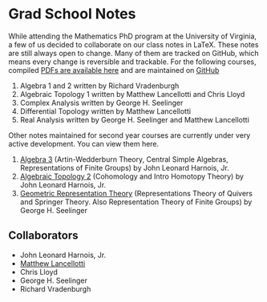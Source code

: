 # Grad School Notes

While attending the Mathematics PhD program at the University of Virginia, a few of us decided to collaborate on our class notes in LaTeX. These notes are still always open to change. Many of them are tracked on GitHub, which means every change is reversible and trackable. For the following courses, compiled [PDFs are available here](https://github.com/ghseeli/grad-school-notes/releases/latest) and are maintained on [GitHub](https://github.com/ghseeli/grad-school-notes)

1. Algebra 1 and 2 written by Richard Vradenburgh
1. Algebraic Topology 1 written by Matthew Lancellotti and Chris Lloyd
1. Complex Analysis written by George H. Seelinger
1. Differential Topology written by Matthew Lancellotti
1. Real Analysis written by George H. Seelinger and Matthew Lancellotti

Other notes maintained for second year courses are currently under very active development. You can view them here.

1. [Algebra 3](https://www.overleaf.com/read/qnjgrnfrzpsg) (Artin-Wedderburn Theory, Central Simple Algebras, Representations of Finite Groups) by John Leonard Harnois, Jr.
1. [Algebraic Topology 2](https://www.overleaf.com/read/ndxspztkpjhb) (Cohomology and Intro Homotopy Theory) by John Leonard Harnois, Jr.
1. [Geometric Representation Theory](https://github.com/ghseeli/grad-school-writings/releases/latest) (Representations Theory of Quivers and Springer Theory. Also Representation Theory of Finite Groups) by George H. Seelinger

## Collaborators
* John Leonard Harnois, Jr.
* [Matthew Lancellotti](http://www.people.virginia.edu/~ml9nn/)
* Chris Lloyd
* George H. Seelinger
* Richard Vradenburgh